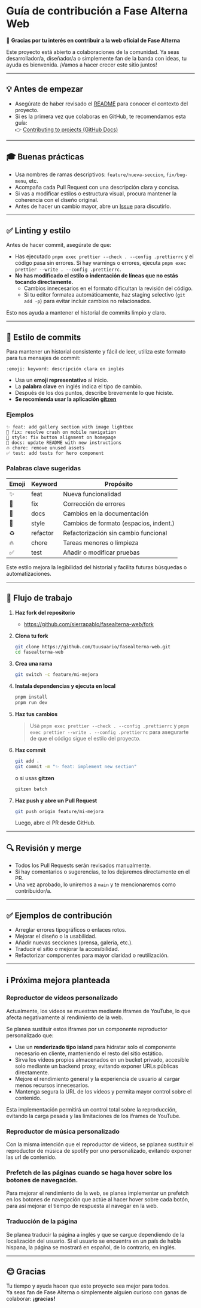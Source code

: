 # Guía de contribución a Fase Alterna Web

🚀 **Gracias por tu interés en contribuir a la web oficial de Fase Alterna**

Este proyecto está abierto a colaboraciones de la comunidad. Ya seas desarrollador/a, diseñador/a o simplemente fan de la banda con ideas, tu ayuda es bienvenida. ¡Vamos a hacer crecer este sitio juntos!

---

## 💡 Antes de empezar

- Asegúrate de haber revisado el [README](./README.md) para conocer el contexto del proyecto.
- Si es la primera vez que colaboras en GitHub, te recomendamos esta guía:  
  👉 [Contributing to projects (GitHub Docs)](https://docs.github.com/es/get-started/quickstart/contributing-to-projects)

---

## 🎓 Buenas prácticas

- Usa nombres de ramas descriptivos: `feature/nueva-seccion`, `fix/bug-menu`, etc.
- Acompaña cada Pull Request con una descripción clara y concisa.
- Si vas a modificar estilos o estructura visual, procura mantener la coherencia con el diseño original.
- Antes de hacer un cambio mayor, abre un [Issue](https://github.com/sierrapablo/fasealterna-web/issues) para discutirlo.

---

## ✅ Linting y estilo

Antes de hacer commit, asegúrate de que:

- Has ejecutado `pnpm exec prettier --check . --config .prettierrc` y el código pasa sin errores. Si hay warnings o errores, ejecuta `pnpm exec prettier --write . --config .prettierrc`.
- **No has modificado el estilo o indentación de líneas que no estás tocando directamente.**
  - Cambios innecesarios en el formato dificultan la revisión del código.
  - Si tu editor formatea automáticamente, haz staging selectivo (`git add -p`) para evitar incluir cambios no relacionados.

Esto nos ayuda a mantener el historial de commits limpio y claro.

---

## 📝 Estilo de commits

Para mantener un historial consistente y fácil de leer, utiliza este formato para tus mensajes de commit:

```
:emoji: keyword: descripción clara en inglés
```

- Usa un **emoji representativo** al inicio.
- La **palabra clave** en inglés indica el tipo de cambio.
- Después de los dos puntos, describe brevemente lo que hiciste.
- **Se recomienda usar la aplicación [gitzen](https://github.com/JorgeRosbel/gitzen)**

### Ejemplos

```
✨ feat: add gallery section with image lightbox
🐛 fix: resolve crash on mobile navigation
🎨 style: fix button alignment on homepage
📝 docs: update README with new instructions
🔥 chore: remove unused assets
✅ test: add tests for hero component
```

### Palabras clave sugeridas

| Emoji | Keyword  | Propósito                              |
|-------|----------|----------------------------------------|
| ✨     | feat     | Nueva funcionalidad                    |
| 🐛     | fix      | Corrección de errores                  |
| 📝     | docs     | Cambios en la documentación            |
| 🎨     | style    | Cambios de formato (espacios, indent.) |
| ♻️     | refactor | Refactorización sin cambio funcional   |
| 🔥     | chore    | Tareas menores o limpieza               |
| ✅     | test     | Añadir o modificar pruebas              |

Este estilo mejora la legibilidad del historial y facilita futuras búsquedas o automatizaciones.

---

## 🚄 Flujo de trabajo

1. **Haz fork del repositorio**
   - https://github.com/sierrapablo/fasealterna-web/fork

2. **Clona tu fork**
   ```bash
   git clone https://github.com/tuusuario/fasealterna-web.git
   cd fasealterna-web
   ```

3. **Crea una rama**
   ```bash
   git switch -c feature/mi-mejora
   ```

4. **Instala dependencias y ejecuta en local**
   ```bash
   pnpm install
   pnpm run dev
   ```

5. **Haz tus cambios**
   > Usa `pnpm exec prettier --check . --config .prettierrc` y `pnpm exec prettier --write . --config .prettierrc` para asegurarte de que el código sigue el estilo del proyecto.

6. **Haz commit**
   ```bash
   git add .
   git commit -m "✨ feat: implement new section"
   ```
   o si usas **gitzen**
   ```bash
   gitzen batch
   ```

7. **Haz push y abre un Pull Request**
   ```bash
   git push origin feature/mi-mejora
   ```
   Luego, abre el PR desde GitHub.

---

## 🔍 Revisión y merge

- Todos los Pull Requests serán revisados manualmente.
- Si hay comentarios o sugerencias, te los dejaremos directamente en el PR.
- Una vez aprobado, lo uniremos a `main` y te mencionaremos como contribuidor/a.

---

## ✅ Ejemplos de contribución

- Arreglar errores tipográficos o enlaces rotos.
- Mejorar el diseño o la usabilidad.
- Añadir nuevas secciones (prensa, galería, etc.).
- Traducir el sitio o mejorar la accesibilidad.
- Refactorizar componentes para mayor claridad o reutilización.

---

## ℹ️ Próxima mejora planteada

### Reproductor de vídeos personalizado
Actualmente, los vídeos se muestran mediante iframes de YouTube, lo que afecta negativamente al rendimiento de la web.

Se planea sustituir estos iframes por un componente reproductor personalizado que:

- Use un **renderizado tipo island** para hidratar solo el componente necesario en cliente, manteniendo el resto del sitio estático.
- Sirva los vídeos propios almacenados en un bucket privado, accesible solo mediante un backend proxy, evitando exponer URLs públicas directamente.
- Mejore el rendimiento general y la experiencia de usuario al cargar menos recursos innecesarios.
- Mantenga segura la URL de los vídeos y permita mayor control sobre el contenido.

Esta implementación permitirá un control total sobre la reproducción, evitando la carga pesada y las limitaciones de los iframes de YouTube.

### Reproductor de música personalizado
Con la misma intención que el reproductor de videos, se pplanea sustituir el reproductor de música de spotify por uno personalizado, evitando exponer las url de contenido.

### Prefetch de las páginas cuando se haga hover sobre los botones de navegación.
Para mejorar el rendimiento de la web, se planea implementar un prefetch en los botones de navegación que actúe al hacer hover sobre cada botón, para así mejorar el tiempo de respuesta al navegar en la web.

### Traducción de la página
Se planea traducir la página a inglés y que se cargue dependiendo de la localización del usuario. Si el usuario se encuentra en un país de habla hispana, la página se mostrará en español, de lo contrario, en inglés.

---

## 😊 Gracias

Tu tiempo y ayuda hacen que este proyecto sea mejor para todos.  
Ya seas fan de Fase Alterna o simplemente alguien curioso con ganas de colaborar: **¡gracias!**
